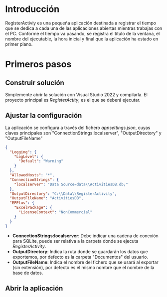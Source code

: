 # Introducción

RegisterActiviy es una pequeña aplicación destinada a registrar el tiempo que se dedica a cada una de las aplicaciones abiertas mientras trabajas con el PC. Conforme el tiempo va pasando, se registra el título de la ventana, el nombre del ejecutable, la hora inicial y final que la aplicación ha estado en primer plano.

# Primeros pasos

## Construir solución

Simplemente abrir la solución con Visual Studio 2022 y compilarla. El proyecto principal es *RegisterActity*, es el que se deberá ejecutar.

## Ajustar la configuración

La aplicación se configura a través del fichero *appsettings.json*, cuyas claves principales son "ConnectionStrings:localserver", "OutputDirectory" y "OutputFileName"

```json
{
  "Logging": {
    "LogLevel": {
      "Default": "Warning"
    }
  },
  "AllowedHosts": "*",
  "ConnectionStrings": {
    "localserver": "Data Source=data\\ActivitiesDB.db;"
  },
  "OutputDirectory": "C:\\Data\\RegisterActivity",
  "OutputFileName": "ActivitiesDB",
  "EPPlus": {
    "ExcelPackage": {
      "LicenseContext": "NonCommercial"
    }
  }
}
```

- **ConnectionStrings:localserver**: Debe indicar una cadena de conexión para SQLite, puede ser relativa a la carpeta donde se ejecuta *RegisterActivity*.
- **OutputDirectory**: Indica la ruta donde se guardarán los datos que exportemos, por defecto es la carpeta "Documentos" del usuario.
- **OutputFileName**: Indica el nombre del fichero que se usará al exportar (sin extensión), por defecto es el mismo nombre que el nombre de la base de datos.

## Abrir la aplicación

